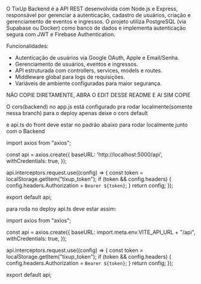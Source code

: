 O TixUp Backend é a API REST desenvolvida com Node.js e Express, responsável por gerenciar a autenticação, cadastro de usuários, criação e gerenciamento de eventos e ingressos. O projeto utiliza PostgreSQL (via Supabase ou Docker) como banco de dados e implementa autenticação segura com JWT e Firebase Authentication.

Funcionalidades:
- Autenticação de usuários via Google OAuth, Apple e Email/Senha.
- Gerenciamento de usuários, eventos e ingressos.
- API estruturada com controllers, services, models e routes.
- Middleware global para logs de requisições.
- Variáveis de ambiente configuradas para maior segurança.


NÃO COPIE DIRETAMENTE, ABRA O EDIT DESSE README E AI SIM COPIE

O cors(backend) no app.js está configurado pra rodar localmente(somente nessa branch)
para o deploy apenas deixe o cors default

e api.ts do front deve estar no padrão abaixo para rodar localmente junto com o Backend

import axios from "axios";

const api = axios.create({
  baseURL: 'http://localhost:5000/api',
  withCredentials: true,
});

api.interceptors.request.use((config) => {
  const token = localStorage.getItem("tixup_token");
  if (token && config.headers) {
    config.headers.Authorization = `Bearer ${token}`;
  }
  return config;
});

export default api;

para roda no deploy api.ts deve estar assim:

import axios from "axios";

const api = axios.create({
  baseURL: import.meta.env.VITE_API_URL + "/api",
  withCredentials: true,
});

api.interceptors.request.use((config) => {
  const token = localStorage.getItem("tixup_token");
  if (token && config.headers) {
    config.headers.Authorization = `Bearer ${token}`;
  }
  return config;
});

export default api;
